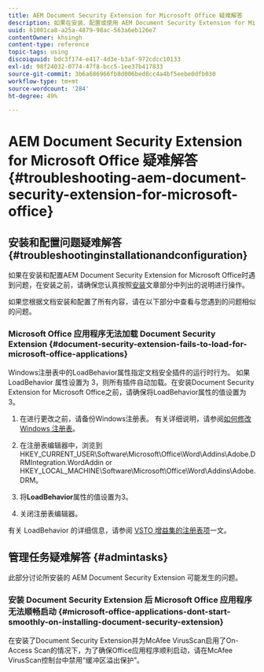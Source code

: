 ```yaml
---
title: AEM Document Security Extension for Microsoft Office 疑难解答
description: 如果在安装、配置或使用 AEM Document Security Extension for Microsoft Office 时遇到问题，请按照本文档中列出的说明进行操作。
uuid: 61001ca8-a25a-4879-98ac-563a6eb126e7
contentOwner: khsingh
content-type: reference
topic-tags: using
discoiquuid: bdc3f174-e417-4d3e-b3af-972cdcc10133
exl-id: 98f24032-0774-47f8-bcc5-1ee37b417833
source-git-commit: 3b6a686966fb8d006bed8cc4a4bf5eebe0dfb030
workflow-type: tm+mt
source-wordcount: '284'
ht-degree: 49%

---
```


# AEM Document Security Extension for Microsoft Office 疑难解答{#troubleshooting-aem-document-security-extension-for-microsoft-office}

## 安装和配置问题疑难解答 {#troubleshootinginstallationandconfiguration}

如果在安装和配置AEM Document Security Extension for Microsoft Office时遇到问题，在安装之前，请确保您认真按照[安装](installing-configuring-aemdsext.md)文章部分中列出的说明进行操作。

如果您根据文档安装和配置了所有内容，请在以下部分中查看与您遇到的问题相似的问题。

### Microsoft Office 应用程序无法加载 Document Security Extension {#document-security-extension-fails-to-load-for-microsoft-office-applications}

Windows注册表中的LoadBehavior属性指定文档安全插件的运行时行为。 如果 LoadBehavior 属性设置为 3，则所有插件自动加载。在安装Document Security Extension for Microsoft Office之前，请确保将LoadBehavior属性的值设置为3。

1. 在进行更改之前，请备份Windows注册表。 有关详细说明，请参阅[如何修改 Windows 注册表](https://learn.microsoft.com/en-us/troubleshoot/windows-server/performance/windows-registry-advanced-users)。
1. 在注册表编辑器中，浏览到 HKEY_CURRENT_USER\Software\Microsoft\Office\Word\Addins\Adobe.DRMIntegration.WordAddin or HKEY_LOCAL_MACHINE\Software\Microsoft\Office\Word\Addins\Adobe.DRM。
1. 将&#x200B;**LoadBehavior**&#x200B;属性的值设置为3。

1. 关闭注册表编辑器。

有关 LoadBehavior 的详细信息，请参阅 [VSTO 增益集的注册表项](https://learn.microsoft.com/en-us/visualstudio/vsto/registry-entries-for-vsto-add-ins?view=vs-2022&amp;redirectedfrom=MSDN#LoadBehavior)一文。

## 管理任务疑难解答 {#admintasks}

此部分讨论所安装的 AEM Document Security Extension 可能发生的问题。

### 安装 Document Security Extension 后 Microsoft Office 应用程序无法顺畅启动 {#microsoft-office-applications-dont-start-smoothly-on-installing-document-security-extension}

在安装了Document Security Extension并为McAfee VirusScan启用了On-Access Scan的情况下，为了确保Office应用程序顺利启动，请在McAfee VirusScan控制台中禁用“缓冲区溢出保护”。
